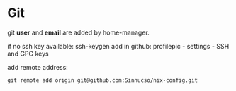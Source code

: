 # Git

git **user** and **email** are added by home-manager.

if no ssh key available: ssh-keygen
add in github: profilepic - settings - SSH and GPG keys

add remote address:
```
git remote add origin git@github.com:Sinnucso/nix-config.git
```

